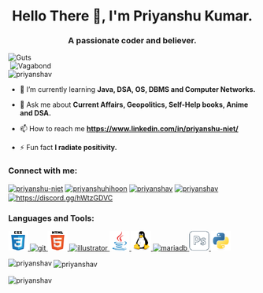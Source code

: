 <h1 align="center">Hello There 👋, I'm Priyanshu Kumar.</h1>
<h3 align="center">A passionate coder and believer.</h3>
<img align="left" alt="Guts" width="600" src="https://wallpapers-clan.com/wp-content/uploads/2024/08/berserk-guts-red-glowing-eye-gif-desktop-wallpaper-preview.gif">
<img align="right" alt="Vagabond" width="500" src="https://i0.wp.com/drunkenanimeblog.com/wp-content/uploads/2022/04/vagabond-musashi-header-gif.gif?fit=498%2C373&ssl=1">


<p align="left"> <img src="https://komarev.com/ghpvc/?username=priyanshav&label=Profile%20views&color=0e75b6&style=flat" alt="priyanshav" /> </p>

- 🌱 I’m currently learning **Java, DSA, OS, DBMS and Computer Networks.**

- 💬 Ask me about **Current Affairs, Geopolitics, Self-Help books, Anime and DSA.**

- 📫 How to reach me **https://www.linkedin.com/in/priyanshu-niet/**

- ⚡ Fun fact **I radiate positivity.**

<h3 align="left">Connect with me:</h3>
<p align="left">
<a href="https://linkedin.com/in/priyanshu-niet" target="blank"><img align="center" src="https://raw.githubusercontent.com/rahuldkjain/github-profile-readme-generator/master/src/images/icons/Social/linked-in-alt.svg" alt="priyanshu-niet" height="30" width="40" /></a>
<a href="https://www.instagram.com/celibate_priyanshu?igsh=MWlsbm9oNGZoNnBpMg==" target="blank"><img align="center" src="https://raw.githubusercontent.com/rahuldkjain/github-profile-readme-generator/master/src/images/icons/Social/instagram.svg" alt="priyanshuhihoon" height="30" width="40" /></a>
<a href="https://www.hackerrank.com/priyanshav" target="blank"><img align="center" src="https://raw.githubusercontent.com/rahuldkjain/github-profile-readme-generator/master/src/images/icons/Social/hackerrank.svg" alt="priyanshav" height="30" width="40" /></a>
<a href="https://www.leetcode.com/priyanshav" target="blank"><img align="center" src="https://raw.githubusercontent.com/rahuldkjain/github-profile-readme-generator/master/src/images/icons/Social/leet-code.svg" alt="priyanshav" height="30" width="40" /></a>
<a href="https://discord.gg/https://discord.gg/hWtzGDVC" target="blank"><img align="center" src="https://raw.githubusercontent.com/rahuldkjain/github-profile-readme-generator/master/src/images/icons/Social/discord.svg" alt="https://discord.gg/hWtzGDVC" height="30" width="40" /></a>
</p>

<h3 align="left">Languages and Tools:</h3>
<p align="left"> <a href="https://www.w3schools.com/css/" target="_blank" rel="noreferrer"> <img src="https://raw.githubusercontent.com/devicons/devicon/master/icons/css3/css3-original-wordmark.svg" alt="css3" width="40" height="40"/> </a> <a href="https://git-scm.com/" target="_blank" rel="noreferrer"> <img src="https://www.vectorlogo.zone/logos/git-scm/git-scm-icon.svg" alt="git" width="40" height="40"/> </a> <a href="https://www.w3.org/html/" target="_blank" rel="noreferrer"> <img src="https://raw.githubusercontent.com/devicons/devicon/master/icons/html5/html5-original-wordmark.svg" alt="html5" width="40" height="40"/> </a> <a href="https://www.adobe.com/in/products/illustrator.html" target="_blank" rel="noreferrer"> <img src="https://www.vectorlogo.zone/logos/adobe_illustrator/adobe_illustrator-icon.svg" alt="illustrator" width="40" height="40"/> </a> <a href="https://www.java.com" target="_blank" rel="noreferrer"> <img src="https://raw.githubusercontent.com/devicons/devicon/master/icons/java/java-original.svg" alt="java" width="40" height="40"/> </a> <a href="https://www.linux.org/" target="_blank" rel="noreferrer"> <img src="https://raw.githubusercontent.com/devicons/devicon/master/icons/linux/linux-original.svg" alt="linux" width="40" height="40"/> </a> <a href="https://mariadb.org/" target="_blank" rel="noreferrer"> <img src="https://www.vectorlogo.zone/logos/mariadb/mariadb-icon.svg" alt="mariadb" width="40" height="40"/> </a> <a href="https://www.photoshop.com/en" target="_blank" rel="noreferrer"> <img src="https://raw.githubusercontent.com/devicons/devicon/master/icons/photoshop/photoshop-line.svg" alt="photoshop" width="40" height="40"/> </a> <a href="https://www.python.org" target="_blank" rel="noreferrer"> <img src="https://raw.githubusercontent.com/devicons/devicon/master/icons/python/python-original.svg" alt="python" width="40" height="40"/> </a> </p>



<p><img align="left" src="https://github-readme-stats.vercel.app/api/top-langs?username=priyanshav&show_icons=true&locale=en&layout=compact" alt="priyanshav" /></p>

<p>&nbsp;<img align="center" src="https://github-readme-stats.vercel.app/api?username=priyanshav&show_icons=true&locale=en" alt="priyanshav" /></p>

<p><img align="center" src="https://github-readme-streak-stats.herokuapp.com/?user=priyanshav&" alt="priyanshav" /></p>
